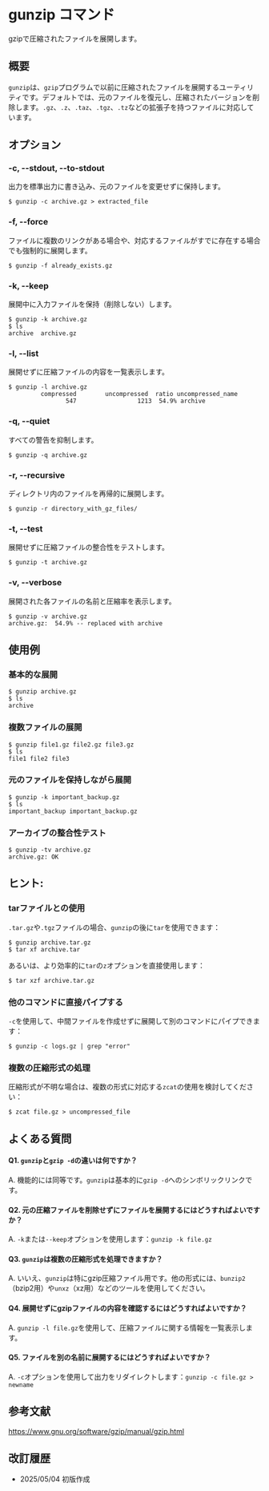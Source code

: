 # gunzip コマンド

gzipで圧縮されたファイルを展開します。

## 概要

`gunzip`は、`gzip`プログラムで以前に圧縮されたファイルを展開するユーティリティです。デフォルトでは、元のファイルを復元し、圧縮されたバージョンを削除します。`.gz`、`.z`、`.taz`、`.tgz`、`.tz`などの拡張子を持つファイルに対応しています。

## オプション

### **-c, --stdout, --to-stdout**

出力を標準出力に書き込み、元のファイルを変更せずに保持します。

```console
$ gunzip -c archive.gz > extracted_file
```

### **-f, --force**

ファイルに複数のリンクがある場合や、対応するファイルがすでに存在する場合でも強制的に展開します。

```console
$ gunzip -f already_exists.gz
```

### **-k, --keep**

展開中に入力ファイルを保持（削除しない）します。

```console
$ gunzip -k archive.gz
$ ls
archive  archive.gz
```

### **-l, --list**

展開せずに圧縮ファイルの内容を一覧表示します。

```console
$ gunzip -l archive.gz
         compressed        uncompressed  ratio uncompressed_name
                547                 1213  54.9% archive
```

### **-q, --quiet**

すべての警告を抑制します。

```console
$ gunzip -q archive.gz
```

### **-r, --recursive**

ディレクトリ内のファイルを再帰的に展開します。

```console
$ gunzip -r directory_with_gz_files/
```

### **-t, --test**

展開せずに圧縮ファイルの整合性をテストします。

```console
$ gunzip -t archive.gz
```

### **-v, --verbose**

展開された各ファイルの名前と圧縮率を表示します。

```console
$ gunzip -v archive.gz
archive.gz:	 54.9% -- replaced with archive
```

## 使用例

### 基本的な展開

```console
$ gunzip archive.gz
$ ls
archive
```

### 複数ファイルの展開

```console
$ gunzip file1.gz file2.gz file3.gz
$ ls
file1 file2 file3
```

### 元のファイルを保持しながら展開

```console
$ gunzip -k important_backup.gz
$ ls
important_backup important_backup.gz
```

### アーカイブの整合性テスト

```console
$ gunzip -tv archive.gz
archive.gz: OK
```

## ヒント:

### tarファイルとの使用

`.tar.gz`や`.tgz`ファイルの場合、`gunzip`の後に`tar`を使用できます：

```console
$ gunzip archive.tar.gz
$ tar xf archive.tar
```

あるいは、より効率的に`tar`の`z`オプションを直接使用します：

```console
$ tar xzf archive.tar.gz
```

### 他のコマンドに直接パイプする

`-c`を使用して、中間ファイルを作成せずに展開して別のコマンドにパイプできます：

```console
$ gunzip -c logs.gz | grep "error"
```

### 複数の圧縮形式の処理

圧縮形式が不明な場合は、複数の形式に対応する`zcat`の使用を検討してください：

```console
$ zcat file.gz > uncompressed_file
```

## よくある質問

#### Q1. `gunzip`と`gzip -d`の違いは何ですか？
A. 機能的には同等です。`gunzip`は基本的に`gzip -d`へのシンボリックリンクです。

#### Q2. 元の圧縮ファイルを削除せずにファイルを展開するにはどうすればよいですか？
A. `-k`または`--keep`オプションを使用します：`gunzip -k file.gz`

#### Q3. `gunzip`は複数の圧縮形式を処理できますか？
A. いいえ、`gunzip`は特にgzip圧縮ファイル用です。他の形式には、`bunzip2`（bzip2用）や`unxz`（xz用）などのツールを使用してください。

#### Q4. 展開せずにgzipファイルの内容を確認するにはどうすればよいですか？
A. `gunzip -l file.gz`を使用して、圧縮ファイルに関する情報を一覧表示します。

#### Q5. ファイルを別の名前に展開するにはどうすればよいですか？
A. `-c`オプションを使用して出力をリダイレクトします：`gunzip -c file.gz > newname`

## 参考文献

https://www.gnu.org/software/gzip/manual/gzip.html

## 改訂履歴

- 2025/05/04 初版作成